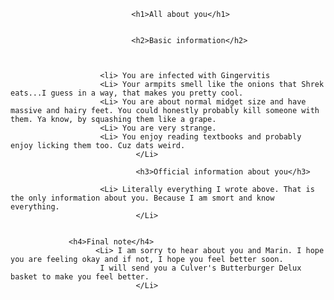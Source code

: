 <!DOCTYPE html>
<html>
        <head>
            <meta charset="utf-8">
            <title>Levi</title>
        </head>
        <body>

                               <h1>All about you</h1>  
                

                               <h2>Basic information</h2>
                

        
                        <li> You are infected with Gingervitis
                        <Li> Your armpits smell like the onions that Shrek eats...I guess in a way, that makes you pretty cool.
                        <Li> You are about normal midget size and have massive and hairy feet. You could honestly probably kill someone with them. Ya know, by squashing them like a grape.
                        <Li> You are very strange. 
                        <Li> You enjoy reading textbooks and probably enjoy licking them too. Cuz dats weird.
                                </Li>
                                
                                <h3>Official information about you</h3>
                                
                        <Li> Literally everything I wrote above. That is the only information about you. Because I am smort and know everything.
                                </Li>
                                
                
                 <h4>Final note</h4>            
                       <Li> I am sorry to hear about you and Marin. I hope you are feeling okay and if not, I hope you feel better soon. 
                        I will send you a Culver's Butterburger Delux basket to make you feel better. 
                                </Li>
      
</body> 
                                </html>

